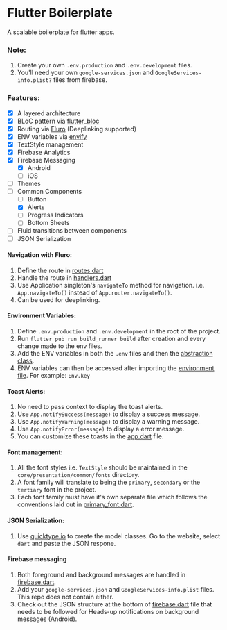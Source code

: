 # Flutter Boilerplate

A scalable boilerplate for flutter apps.

### Note:

1. Create your own `.env.production` and `.env.development` files.
2. You'll need your own `google-services.json` and `GoogleServices-info.plist?` files from firebase.

### Features:

- [x] A layered architecture
- [x] BLoC pattern via [flutter_bloc](https://pub.dev/packages/flutter_bloc)
- [x] Routing via [Fluro](https://pub.dev/packages/fluro) (Deeplinking supported)
- [x] ENV variables via [envify](https://pub.dev/packages/envify)
- [x] TextStyle management
- [x] Firebase Analytics
- [x] Firebase Messaging
  - [x] Android
  - [ ] iOS
- [ ] Themes
- [ ] Common Components
  - [ ] Button
  - [x] Alerts
  - [ ] Progress Indicators
  - [ ] Bottom Sheets
- [ ] Fluid transitions between components
- [ ] JSON Serialization

#### Navigation with Fluro:

1. Define the route in [routes.dart](lib/config/routes/routes.dart)
2. Handle the route in [handlers.dart](lib/config/routes/route_handlers.dart)
3. Use Application singleton's `navigateTo` method for navigation.
   i.e. `App.navigateTo()` instead of `App.router.navigateTo()`.
4. Can be used for deeplinking.

#### Environment Variables:

1. Define `.env.production` and `.env.development` in the root of the project.
2. Run `flutter pub run build_runner build` after creation and every change made to the env files.
3. Add the ENV variables in both the `.env` files and then the [abstraction class](lib/config/environment.dart).
4. ENV variables can then be accessed after importing the [environment file](lib/config/environment.dart).
   For example: `Env.key`

#### Toast Alerts:

1. No need to pass context to display the toast alerts.
2. Use `App.notifySuccess(message)` to display a success message.
3. Use `App.notifyWarning(message)` to display a warning message.
4. Use `App.notifyError(message)` to display a error message.
5. You can customize these toasts in the [app.dart](lib/config/app.dart) file.

#### Font management:

1. All the font styles i.e. `TextStyle` should be maintained in the `core/presentation/common/fonts` directory.
2. A font family will translate to being the `primary`, `secondary` or the `tertiary` font in the project.
3. Each font family must have it's own separate file which follows the conventions laid out in [primary_font.dart](lib/core/presentation/common/fonts/primary_font.dart).

#### JSON Serialization:

1. Use [quicktype.io](https://app.quicktype.io/) to create the model classes. Go to the website, select `dart` and paste the JSON respone.

#### Firebase messaging

1. Both foreground and background messages are handled in [firebase.dart](lib/config/utils/firebase.dart).
2. Add your `google-services.json` and `GoogleServices-info.plist` files. This repo does not contain either.
3. Check out the JSON structure at the bottom of [firebase.dart](lib/config/utils/firebase.dart) file that needs to be followed for Heads-up notifications on background messages (Android).
